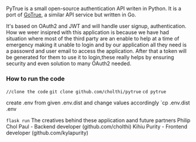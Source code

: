 PyTrue is a small open-source authentication API writen in Python. It is a port of [GoTrue](https://github.com/netlify/gotrue), a similar API service but written in Go. 

It's based on OAuth2 and JWT and will handle user signup, authentication.
How we weer insipred with this application is because we have had situation where most of the third party are an enable to help at a time of emergency  making it unable to login and by our application all they need is a passowrd and user email to access the application. After that a token will be generated for them to use it to login,these really helps by ensuring security and even solution to many OAuth2 needed.
### How to run the code
`//clone the code`
`git clone github.com/cholthi/pytrue`
`cd pytrue`

create .env from given .env.dist and change values accordingly
`cp .env.dist .env

`flask run`
The creatives behind these application aand future partners
 Philip Chol Paul -  Backend developer (github.com/cholthi)
 Kihiu Purity  - Frontend developer (github.com/kylapurity)
